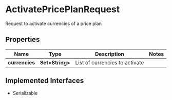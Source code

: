 

# ActivatePricePlanRequest

Request to activate currencies of a price plan

## Properties

| Name | Type | Description | Notes |
|------------ | ------------- | ------------- | -------------|
|**currencies** | **Set&lt;String&gt;** | List of currencies to activate |  |


## Implemented Interfaces

* Serializable


